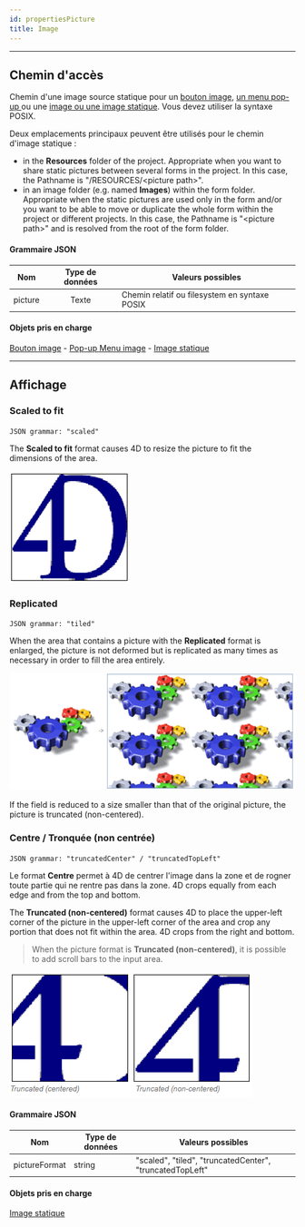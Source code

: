 ```yaml
---
id: propertiesPicture
title: Image
---
```


---
## Chemin d'accès

Chemin d'une image source statique pour un [bouton image](pictureButton_overview.md), [un menu pop-up ](picturePopupMenu_overview.md) ou une [image ou une image statique](staticPicture.md). Vous devez utiliser la syntaxe POSIX.

Deux emplacements principaux peuvent être utilisés pour le chemin d'image statique :

- in the **Resources** folder of the project. Appropriate when you want to share static pictures between several forms in the project. In this case, the Pathname is "/RESOURCES/\<picture path\>".
- in an image folder (e.g. named **Images**) within the form folder. Appropriate when the static pictures are used only in the form and/or you want to be able to move or duplicate the whole form within the project or different projects. In this case, the Pathname is "\<picture path\>" and is resolved from the root of the form folder.


#### Grammaire JSON

|   Nom   | Type de données | Valeurs possibles                             |
|:-------:|:---------------:| --------------------------------------------- |
| picture |      Texte      | Chemin relatif ou filesystem en syntaxe POSIX |


#### Objets pris en charge

[Bouton image](pictureButton_overview.md) - [Pop-up Menu image](picturePopupMenu_overview.md) - [Image statique](staticPicture.md)


---
## Affichage


### Scaled to fit

`JSON grammar: "scaled"`

The **Scaled to fit** format causes 4D to resize the picture to fit the dimensions of the area.

![](assets/en/FormObjects/property_pictureFormat_ScaledToFit.png)

### Replicated

`JSON grammar: "tiled"`

When the area that contains a picture with the **Replicated** format is enlarged, the picture is not deformed but is replicated as many times as necessary in order to fill the area entirely.

![](assets/en/FormObjects/property_pictureFormat_Replicated.png)

If the field is reduced to a size smaller than that of the original picture, the picture is truncated (non-centered).



### Centre / Tronquée (non centrée)

`JSON grammar: "truncatedCenter" / "truncatedTopLeft"`

Le format **Centre** permet à 4D de centrer l'image dans la zone et de rogner toute partie qui ne rentre pas dans la zone. 4D crops equally from each edge and from the top and bottom.

The **Truncated (non-centered)** format causes 4D to place the upper-left corner of the picture in the upper-left corner of the area and crop any portion that does not fit within the area. 4D crops from the right and bottom.
> When the picture format is **Truncated (non-centered)**, it is possible to add scroll bars to the input area.

![](assets/en/FormObjects/property_pictureFormat_Truncated.png)


#### Grammaire JSON

| Nom           | Type de données | Valeurs possibles                                        |
| ------------- | --------------- | -------------------------------------------------------- |
| pictureFormat | string          | "scaled", "tiled", "truncatedCenter", "truncatedTopLeft" |

#### Objets pris en charge

[Image statique](staticPicture.md)